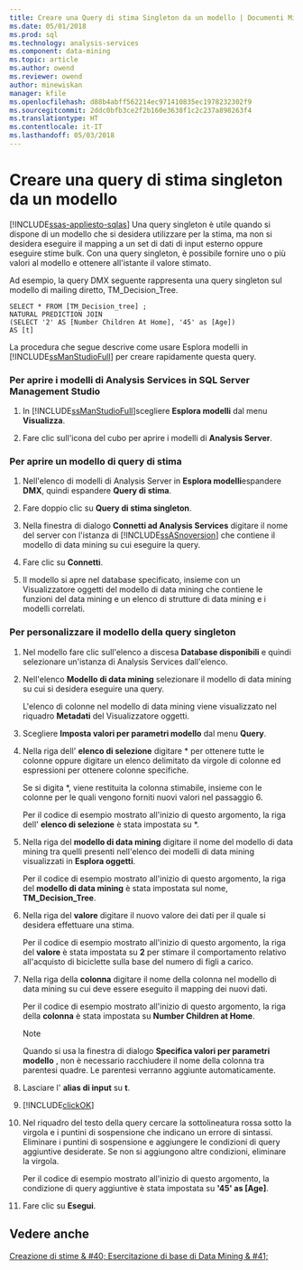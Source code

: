 ```yaml
---
title: Creare una Query di stima Singleton da un modello | Documenti Microsoft
ms.date: 05/01/2018
ms.prod: sql
ms.technology: analysis-services
ms.component: data-mining
ms.topic: article
ms.author: owend
ms.reviewer: owend
author: minewiskan
manager: kfile
ms.openlocfilehash: d88b4abff562214ec971410835ec1978232302f9
ms.sourcegitcommit: 2ddc0bfb3ce2f2b160e3638f1c2c237a898263f4
ms.translationtype: HT
ms.contentlocale: it-IT
ms.lasthandoff: 05/03/2018
---
```

# <a name="create-a-singleton-prediction-query-from-a-template"></a>Creare una query di stima singleton da un modello
[!INCLUDE[ssas-appliesto-sqlas](../../includes/ssas-appliesto-sqlas.md)]
  Una query singleton è utile quando si dispone di un modello che si desidera utilizzare per la stima, ma non si desidera eseguire il mapping a un set di dati di input esterno oppure eseguire stime bulk. Con una query singleton, è possibile fornire uno o più valori al modello e ottenere all'istante il valore stimato.  
  
 Ad esempio, la query DMX seguente rappresenta una query singleton sul modello di mailing diretto, TM_Decision_Tree.  
  
```  
SELECT * FROM [TM_Decision_tree] ;  
NATURAL PREDICTION JOIN  
(SELECT '2' AS [Number Children At Home], '45' as [Age])  
AS [t]  
```  
  
 La procedura che segue descrive come usare Esplora modelli in [!INCLUDE[ssManStudioFull](../../includes/ssmanstudiofull-md.md)] per creare rapidamente questa query.  
  
### <a name="to-open-the-analysis-services-templates-in-sql-server-management-studio"></a>Per aprire i modelli di Analysis Services in SQL Server Management Studio  
  
1.  In [!INCLUDE[ssManStudioFull](../../includes/ssmanstudiofull-md.md)]scegliere **Esplora modelli** dal menu **Visualizza**.  
  
2.  Fare clic sull'icona del cubo per aprire i modelli di **Analysis Server**.  
  
### <a name="to-open-a-prediction-query-template"></a>Per aprire un modello di query di stima  
  
1.  Nell'elenco di modelli di Analysis Server in **Esplora modelli**espandere **DMX**, quindi espandere **Query di stima**.  
  
2.  Fare doppio clic su **Query di stima singleton**.  
  
3.  Nella finestra di dialogo **Connetti ad Analysis Services** digitare il nome del server con l'istanza di [!INCLUDE[ssASnoversion](../../includes/ssasnoversion-md.md)] che contiene il modello di data mining su cui eseguire la query.  
  
4.  Fare clic su **Connetti**.  
  
5.  Il modello si apre nel database specificato, insieme con un Visualizzatore oggetti del modello di data mining che contiene le funzioni del data mining e un elenco di strutture di data mining e i modelli correlati.  
  
### <a name="to-customize-the-singleton-query-template"></a>Per personalizzare il modello della query singleton  
  
1.  Nel modello fare clic sull'elenco a discesa **Database disponibili** e quindi selezionare un'istanza di Analysis Services dall'elenco.  
  
2.  Nell'elenco **Modello di data mining** selezionare il modello di data mining su cui si desidera eseguire una query.  
  
     L'elenco di colonne nel modello di data mining viene visualizzato nel riquadro **Metadati** del Visualizzatore oggetti.  
  
3.  Scegliere **Imposta valori per parametri modello** dal menu **Query**.  
  
4.  Nella riga dell' **elenco di selezione** digitare * per ottenere tutte le colonne oppure digitare un elenco delimitato da virgole di colonne ed espressioni per ottenere colonne specifiche.  
  
     Se si digita *, viene restituita la colonna stimabile, insieme con le colonne per le quali vengono forniti nuovi valori nel passaggio 6.  
  
     Per il codice di esempio mostrato all'inizio di questo argomento, la riga dell' **elenco di selezione** è stata impostata su *.  
  
5.  Nella riga del **modello di data mining** digitare il nome del modello di data mining tra quelli presenti nell'elenco dei modelli di data mining visualizzati in **Esplora oggetti**.  
  
     Per il codice di esempio mostrato all'inizio di questo argomento, la riga del **modello di data mining** è stata impostata sul nome, **TM_Decision_Tree**.  
  
6.  Nella riga del **valore** digitare il nuovo valore dei dati per il quale si desidera effettuare una stima.  
  
     Per il codice di esempio mostrato all'inizio di questo argomento, la riga del **valore** è stata impostata su **2** per stimare il comportamento relativo all'acquisto di biciclette sulla base del numero di figli a carico.  
  
7.  Nella riga della **colonna** digitare il nome della colonna nel modello di data mining su cui deve essere eseguito il mapping dei nuovi dati.  
  
     Per il codice di esempio mostrato all'inizio di questo argomento, la riga della **colonna** è stata impostata su **Number Children at Home**.  
  
    > [!NOTE]  
    >  Quando si usa la finestra di dialogo **Specifica valori per parametri modello** , non è necessario racchiudere il nome della colonna tra parentesi quadre. Le parentesi verranno aggiunte automaticamente.  
  
8.  Lasciare l' **alias di input** su **t**.  
  
9. [!INCLUDE[clickOK](../../includes/clickok-md.md)]  
  
10. Nel riquadro del testo della query cercare la sottolineatura rossa sotto la virgola e i puntini di sospensione che indicano un errore di sintassi. Eliminare i puntini di sospensione e aggiungere le condizioni di query aggiuntive desiderate. Se non si aggiungono altre condizioni, eliminare la virgola.  
  
     Per il codice di esempio mostrato all'inizio di questo argomento, la condizione di query aggiuntive è stata impostata su **'45' as [Age]**.  
  
11. Fare clic su **Esegui**.  
  
## <a name="see-also"></a>Vedere anche  
 [Creazione di stime & #40; Esercitazione di base di Data Mining & #41;](http://msdn.microsoft.com/library/a8410ed2-bb98-4d51-a9eb-b239be1201c2)  
  
  
